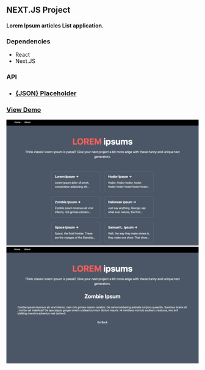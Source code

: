 ## NEXT.JS Project

#### Lorem Ipsum articles List application.

### Dependencies

- React
- Next.JS

### API

- ### [{JSON} Placeholder](https://jsonplaceholder.typicode.com/)

### [View Demo](https://nextjs-loremipsums.vercel.app/)

!["nextjs-loremipsums"](https://github.com/johncabang/nextjs-loremipsums/blob/main/docs/nextjs-loremipsums-screenshot01.png?raw=true)
!["nextjs-loremipsums"](https://github.com/johncabang/nextjs-loremipsums/blob/main/docs/nextjs-loremipsums-screenshot02.png?raw=true)
